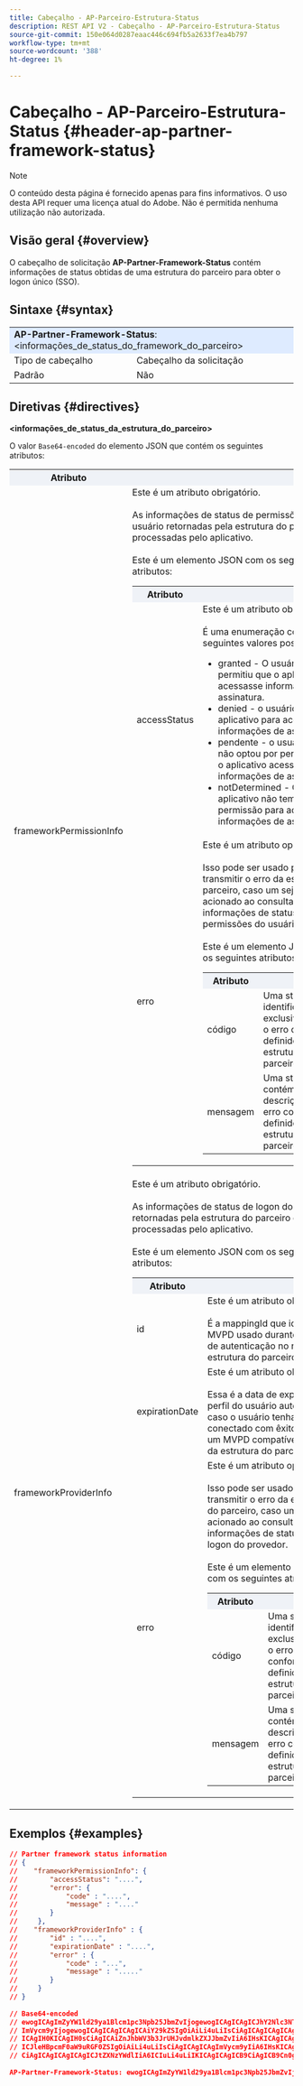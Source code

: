 ```yaml
---
title: Cabeçalho - AP-Parceiro-Estrutura-Status
description: REST API V2 - Cabeçalho - AP-Parceiro-Estrutura-Status
source-git-commit: 150e064d0287eaac446c694fb5a2633f7ea4b797
workflow-type: tm+mt
source-wordcount: '388'
ht-degree: 1%

---
```



# Cabeçalho - AP-Parceiro-Estrutura-Status {#header-ap-partner-framework-status}

>[!NOTE]
>
> O conteúdo desta página é fornecido apenas para fins informativos. O uso desta API requer uma licença atual do Adobe. Não é permitida nenhuma utilização não autorizada.

## Visão geral {#overview}

O cabeçalho de solicitação <b>AP-Partner-Framework-Status</b> contém informações de status obtidas de uma estrutura do parceiro para obter o logon único (SSO).

## Sintaxe {#syntax}

<table>
   <tr>
      <td style="background-color: #DEEBFF;" colspan="2"><b>AP-Partner-Framework-Status</b>: &lt;informações_de_status_do_framework_do_parceiro&gt;</td>
   </tr>
   <tr>
      <td>Tipo de cabeçalho</td>
      <td>Cabeçalho da solicitação</td>
   </tr>
   <tr>
      <td>Padrão</td>
      <td>Não</td>
   </tr>
</table>

## Diretivas {#directives}

<b>&lt;informações_de_status_da_estrutura_do_parceiro></b>

O valor `Base64-encoded` do elemento JSON que contém os seguintes atributos:

<table>
   <tr>
      <th style="background-color: #EFF2F7; width: 15%;">Atributo</th>
      <th style="background-color: #EFF2F7;"></th>
   </tr>
   <tr>
      <td>frameworkPermissionInfo</td>
      <td>
         Este é um atributo obrigatório.
         <br/><br/>
         As informações de status de permissões do usuário retornadas pela estrutura do parceiro e processadas pelo aplicativo.
         <br/><br/>
         Este é um elemento JSON com os seguintes atributos:
         <br/>
         <table>
            <tr>
               <th style="background-color: #EFF2F7; width: 15%;">Atributo</th>
               <th style="background-color: #EFF2F7;"></th>
            </tr>
            <tr>
               <td>accessStatus</td>
               <td>
                  Este é um atributo obrigatório.
                  <br/><br/>
                  É uma enumeração com os seguintes valores possíveis:
                  <br/>
                  <ul>
                     <li>granted - O usuário permitiu que o aplicativo acessasse informações de assinatura.</li>
                     <li>denied - o usuário negou o aplicativo para acessar informações de assinatura.</li>
                     <li>pendente - o usuário ainda não optou por permitir que o aplicativo acessasse as informações de assinatura.</li>
                     <li>notDetermined - O aplicativo não tem permissão para acessar informações de assinatura.</li>
                  </ul>
               </td>
            </tr>
            <tr>
               <td>erro</td>
               <td>
                  Este é um atributo opcional.
                  <br/><br/>
                  Isso pode ser usado para transmitir o erro da estrutura do parceiro, caso um seja acionado ao consultar as informações de status de permissões do usuário.
                  <br/><br/>
                  Este é um elemento JSON com os seguintes atributos:
                  <br/>
                  <table>
                     <tr>
                        <th style="background-color: #EFF2F7; width: 15%;">Atributo</th>
                        <th style="background-color: #EFF2F7;"></th>
                     </tr>
                     <tr>
                        <td>código</td>
                        <td>Uma string que identifica exclusivamente o erro conforme definido pela estrutura do parceiro.</td>
                     </tr>
                     <tr>
                        <td>mensagem</td>
                        <td>Uma string que contém a descrição do erro conforme definido pela estrutura do parceiro.</td>
                     </tr>
                  </table>
               </td>
            </tr>
         </table>
      </td>
   </tr>
   <tr>
      <td>frameworkProviderInfo</td>
      <td>
         Este é um atributo obrigatório.
         <br/><br/>
         As informações de status de logon do provedor retornadas pela estrutura do parceiro e processadas pelo aplicativo.
         <br/><br/>
         Este é um elemento JSON com os seguintes atributos:
         <br/>
         <table>
            <tr>
               <th style="background-color: #EFF2F7; width: 15%;">Atributo</th>
               <th style="background-color: #EFF2F7;"></th>
            </tr>
            <tr>
               <td>id</td>
               <td>
                  Este é um atributo obrigatório.
                  <br/><br/>
                  É a mappingId que identifica o MVPD usado durante o fluxo de autenticação no nível da estrutura do parceiro.
               </td>
            </tr>
            <tr>
               <td>expirationDate</td>
               <td>
                  Este é um atributo obrigatório.
                  <br/><br/>
                  Essa é a data de expiração do perfil do usuário autenticado, caso o usuário tenha se conectado com êxito usando um MVPD compatível no nível da estrutura do parceiro.
               </td>
            </tr>
            <tr>
               <td>erro</td>
               <td>
                  Este é um atributo opcional.
                  <br/><br/>
                  Isso pode ser usado para transmitir o erro da estrutura do parceiro, caso um seja acionado ao consultar as informações de status de logon do provedor.
                  <br/><br/>
                  Este é um elemento JSON com os seguintes atributos:
                  <br/>
                  <table>
                     <tr>
                        <th style="background-color: #EFF2F7; width: 15%;">Atributo</th>
                        <th style="background-color: #EFF2F7;"></th>
                     </tr>
                     <tr>
                        <td>código</td>
                        <td>Uma string que identifica exclusivamente o erro conforme definido pela estrutura do parceiro.</td>
                     </tr>
                     <tr>
                        <td>mensagem</td>
                        <td>Uma string que contém a descrição do erro conforme definido pela estrutura do parceiro.</td>
                     </tr>
                  </table>
               </td>
            </tr>
         </table>
      </td>
   </tr>
</table>

## Exemplos {#examples}

```JSON
// Partner framework status information
// {
//    "frameworkPermissionInfo": {
//        "accessStatus": "....",
//        "error": {
//            "code" : "....",
//            "message" : "...."
//        }
//     },
//    "frameworkProviderInfo" : {
//        "id" : "....",
//        "expirationDate" : "....",
//        "error" : {
//            "code" : "...",
//            "message" : "....."
//        }
//     }
// }  
 
// Base64-encoded
// ewogICAgImZyYW1ld29ya1Blcm1pc3Npb25JbmZvIjogewogICAgICAgICJhY2Nlc3NTdGF0dXMiOiAiLi4uLiIsCiAgICAgICAg
// ImVycm9yIjogewogICAgICAgICAgICAiY29kZSIgOiAiLi4uLiIsCiAgICAgICAgICAgICJtZXNzYWdlIiA6ICIuLi4uIgogICAg
// ICAgIH0KICAgIH0sCiAgICAiZnJhbWV3b3JrUHJvdmlkZXJJbmZvIiA6IHsKICAgICAgICAiaWQiIDogIi4uLi4iLAogICAgICAg
// ICJleHBpcmF0aW9uRGF0ZSIgOiAiLi4uLiIsCiAgICAgICAgImVycm9yIiA6IHsKICAgICAgICAgICAgImNvZGUiIDogIi4uLiIs
// CiAgICAgICAgICAgICJtZXNzYWdlIiA6ICIuLi4uLiIKICAgICAgICB9CiAgICB9Cn0gIA==
 
AP-Partner-Framework-Status: ewogICAgImZyYW1ld29ya1Blcm1pc3Npb25JbmZvIjogewogICAgICAgICJhY2Nlc3NTdGF0dXMiOiAiLi4uLiIsCiAgICAgICAgImVycm9yIjogewogICAgICAgICAgICAiY29kZSIgOiAiLi4uLiIsCiAgICAgICAgICAgICJtZXNzYWdlIiA6ICIuLi4uIgogICAgICAgIH0KICAgIH0sCiAgICAiZnJhbWV3b3JrUHJvdmlkZXJJbmZvIiA6IHsKICAgICAgICAiaWQiIDogIi4uLi4iLAogICAgICAgICJleHBpcmF0aW9uRGF0ZSIgOiAiLi4uLiIsCiAgICAgICAgImVycm9yIiA6IHsKICAgICAgICAgICAgImNvZGUiIDogIi4uLiIsCiAgICAgICAgICAgICJtZXNzYWdlIiA6ICIuLi4uLiIKICAgICAgICB9CiAgICB9Cn0gIA==
```
